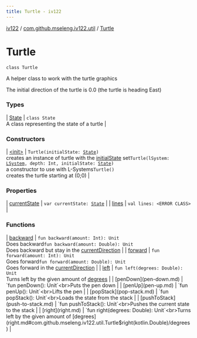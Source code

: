 ```yaml
---
title: Turtle - iv122
---
```


[iv122](../../index.md) / [com.github.mseleng.iv122.util](../index.md) / [Turtle](.)

# Turtle

`class Turtle`

A helper class to work with the turtle graphics

The initial direction of the turtle is 0.0 (the turtle is heading East)

### Types

| [State](-state/index.md) | `class State`<br>A class representing the state of a turtle |

### Constructors

| [&lt;init&gt;](-init-.md) | `Turtle(initialState: `[`State`](-state/index.md)`)`<br>creates an instance of turtle with the [initialState](-init-.md#com.github.mseleng.iv122.util.Turtle$<init>(com.github.mseleng.iv122.util.Turtle.State)/initialState) set`Turtle(lSystem: `[`LSystem`](../-l-system/index.md)`, depth: Int, initialState: `[`State`](-state/index.md)`)`<br>a constructor to use with L-Systems`Turtle()`<br>creates the turtle starting at (0;0) |

### Properties

| [currentState](current-state.md) | `var currentState: `[`State`](-state/index.md) |
| [lines](lines.md) | `val lines: <ERROR CLASS>` |

### Functions

| [backward](backward.md) | `fun backward(amount: Int): Unit`<br>Does backward`fun backward(amount: Double): Unit`<br>Does backward but stay in the [currentDirection](#) |
| [forward](forward.md) | `fun forward(amount: Int): Unit`<br>Goes forward`fun forward(amount: Double): Unit`<br>Goes forward in the [currentDirection](#) |
| [left](left.md) | `fun left(degrees: Double): Unit`<br>Turns left by the given amount of [degrees](left.md#com.github.mseleng.iv122.util.Turtle$left(kotlin.Double)/degrees) |
| [penDown](pen-down.md) | `fun penDown(): Unit`<br>Puts the pen down |
| [penUp](pen-up.md) | `fun penUp(): Unit`<br>Lifts the pen |
| [popStack](pop-stack.md) | `fun popStack(): Unit`<br>Loads the state from the stack |
| [pushToStack](push-to-stack.md) | `fun pushToStack(): Unit`<br>Pushes the current state to the stack |
| [right](right.md) | `fun right(degrees: Double): Unit`<br>Turns left by the given amount of [degrees](right.md#com.github.mseleng.iv122.util.Turtle$right(kotlin.Double)/degrees) |

